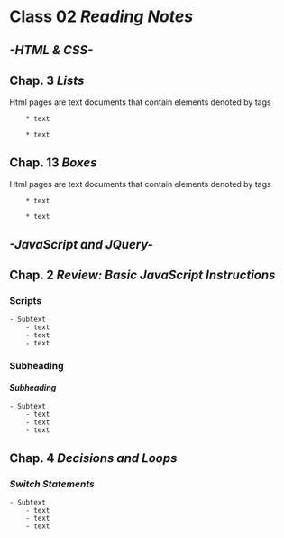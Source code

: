 # Class 02 *Reading Notes*

## *-HTML & CSS-*

## Chap. 3 *Lists*

Html pages are text documents that contain elements denoted by tags

        * text
        
        * text

## Chap. 13 *Boxes*

Html pages are text documents that contain elements denoted by tags

        * text
        
        * text

## *-JavaScript and JQuery-*

## Chap. 2 *Review: Basic JavaScript Instructions*

### Scripts

    - Subtext
        - text
        - text
        - text

### Subheading

#### *Subheading*

    - Subtext
        - text
        - text
        - text

## Chap. 4 *Decisions and Loops*

### *Switch Statements*

    - Subtext
        - text
        - text
        - text